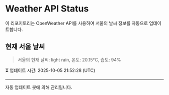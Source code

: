 
# Weather API Status

이 리포지토리는 OpenWeather API를 사용하여 서울의 날씨 정보를 자동으로 업데이트합니다.

## 현재 서울 날씨
> 서울의 현재 날씨: light rain, 온도: 20.15°C, 습도: 94%

⏳ 업데이트 시간: 2025-10-05 21:52:28 (UTC)

---
자동 업데이트 봇에 의해 관리됩니다.
